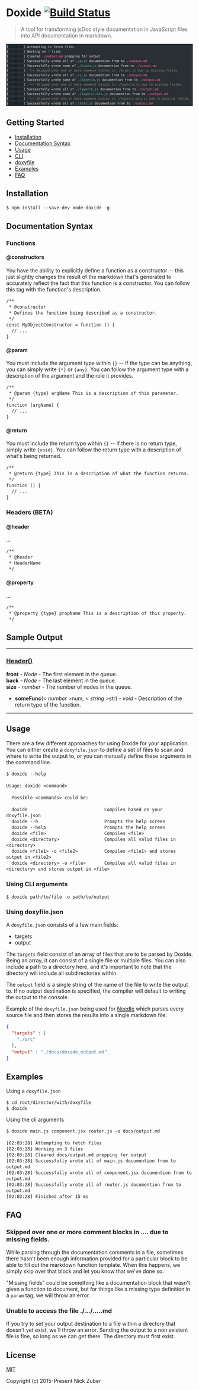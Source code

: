 # Doxide [![Build Status](https://travis-ci.org/nickzuber/doxide.svg?branch=master)](https://travis-ci.org/nickzuber/doxide)

> A tool for transforming jsDoc style documentation in JavaScript files into API documentation in markdown.

<img src="./.github/example.png" />

## Getting Started

 - <a href="#installation">Installation</a>
 - <a href="#documentation">Documentation Syntax</a>
 - <a href="#usage">Usage</a>
  - <a href="#cli">CLI</a>
  - <a href="#doxyfile">doxyfile</a>
 - <a href="#examples">Examples</a>
 - <a href="#faq">FAQ</a>

## <a name="installation">Installation</a>

```
$ npm install --save-dev node-doxide -g
```

## <a name="documentation">Documentation Syntax</a>

### Functions

#### @constructors

You have the ability to explicitly define a function as a constructor -- this just slightly changes the result of the markdown that's generated to accurately reflect the fact that this function is a constructor. You can follow this tag with the function's description.

```
/**
 * @constructor
 * Defines the function being described as a constructor.
 */
const MyObjectConstructor = function () {
  // ...
}
```

#### @param

You must include the argument type within `{}` -- if the type can be anything, you can simply write `{*}` or `{any}`. You can follow the argument type with a description of the argument and the role it provides.

```
/**
 * @param {type} argName This is a description of this parameter.
 */
function (argName) {
  // ...
}
```

#### @return

You must include the return type within `{}` -- if there is no return type, simply write `{void}`. You can follow the return type with a description of what's being returned.

```
/**
 * @return {type} This is a description of what the function returns.
 */
function () {
  // ...
}
```

### Headers (BETA)

#### @header

...

```
/**
 * @header
 * HeaderName
 */
```

#### @property

...

```
/**
 * @property {type} propName This is a description of this property.
 */
```

## Sample Output

---

### <a href="#header" name="header">Header()</a>
**front** - *Node* -  The first element in the queue.<br />
**back** - *Node* -  The last element in the queue.<br />
**size** - *number* -  The number of nodes in the queue.<br />

 - **someFunc**(< _number_ >num, < _string_ >str) - *void* - Description of the return type of the function.

---

## <a name="usage">Usage</a>

There are a few different approaches for using Doxide for your application. You can either create a `doxyfile.json` to define a set of files to scan and where to write the output to, or you can manually define these arguments in the command line.

```
$ doxide --help

Usage: doxide <command>

  Possible <commands> could be:

  doxide                             Compiles based on your doxyfile.json
  doxide --h                         Prompts the help screen
  doxide --help                      Prompts the help screen
  doxide <file>                      Compiles <file>
  doxide <directory>                 Compiles all valid files in <directory>
  doxide <file1> -o <file2>          Compiles <file1> and stores output in <file2>
  doxide <directory> -o <file>       Compiles all valid files in <directory> and stores output in <file>
```


### <a name="cli">Using CLI arguments</a>

```
$ doxide path/to/file -o path/to/output
```

### <a name="doxyfile">Using doxyfile.json</a>

A `doxyfile.json` consists of a few main fields:

 - targets
 - output

The `targets` field consist of an array of files that are to be parsed by Doxide. Being an array, it can consist of a single file or multiple files. You can also include a path to a directory here, and it's important to note that the directory will include all subdirectories within.

The `output` field is a single string of the name of the file to write the output to. If no output destination is specified, the compiler will default to writing the output to the console.

Example of the `doxyfile.json` being used for [Needle](https://github.com/nickzuber/needle) which parses every source file and then stores the results into a single markdown file:

```json
{
  "targets" : [
    "./src"
  ],
  "output" : "./docs/doxide_output.md"
}

```

## <a name="example">Examples</a>

Using a `doxyfile.json`

```
$ cd root/director/with/doxyfile
$ doxide
```

Using the cli arguments

```
$ doxide main.js component.jsx router.js -o docs/output.md

[02:03:28] Attempting to fetch files
[02:03:28] Working on 3 files
[02:03:28] Cleared docs/output.md prepping for output
[02:03:28] Successfully wrote all of main.js documention from to output.md
[02:03:28] Successfully wrote all of component.jsx documention from to output.md
[02:03:28] Successfully wrote all of router.js documention from to output.md
[02:03:28] Finished after 15 ms
```

## <a name="faq">FAQ</a>

### Skipped over one or more comment blocks in .... due to missing fields.

While parsing through the documentation comments in a file, sometimes there hasn't been enough information provided for a particular block to be able to fill out the markdown function template. When this happens, we simply skip over that block and let you know that we've done so.

"Missing fields" could be something like a documentation block that wasn't given a function to document, but for things like a missing type definition in a `param` tag, we will throw an error.

### Unable to access the file ./.../.....md

If you try to set your output destination to a file within a directory that doesn't yet exist, we'll throw an error. Sending the output to a non existent file is fine, so long as we can _get_ there. The directory must first exist.

## License
[MIT](https://opensource.org/licenses/MIT)

Copyright (c) 2015-Present Nick Zuber
